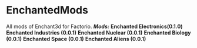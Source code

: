 # EnchantedMods
All mods of Enchant3d for Factorio.
***Mods:*** 
**Enchanted Electronics(0.1.0)** 
**Enchanted Industries (0.0.1)** 
**Enchanted Nuclear    (0.0.1)** 
**Enchanted Biology    (0.0.1)** 
**Enchanted Space      (0.0.1)** 
**Enchanted Aliens     (0.0.1)** 
